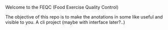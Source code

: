 Welcome to the FEQC (Food Exercise Quality Control)

The objective of this repo is to make the anotations in some like useful and visible to you.
A cli project (maybe with interface later?..)
